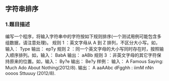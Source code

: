 ## 字符串排序
### 1.题目描述
  编写一个程序，将输入字符串中的字符按如下规则排序(一个测试用例可能包含多组数据，请注意处理)。
  规则 1 ：英文字母从 A 到 Z 排列，不区分大小写。如，输入： Type 输出： epTy
  规则 2 ：同一个英文字母的大小写同时存在时，按照输入顺序排列。如，输入： BabA 输出： aABb
  规则 3 ：非英文字母的其它字符保持原来的位置。如，输入： By?e 输出： Be?y 
  样例：
  输入：
  A Famous Saying: Much Ado About Nothing(2012/8).
  输出：
  A aaAAbc dFgghh : iimM nNn oooos Sttuuuy (2012/8).
